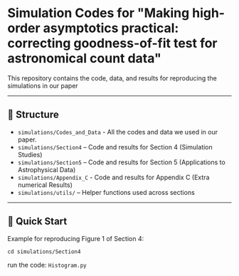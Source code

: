 
# Simulation Codes for "Making high-order asymptotics practical: correcting goodness-of-fit test for astronomical count data"

This repository contains the code, data, and results for reproducing the simulations in our paper

---

## 📂 Structure
- `simulations/Codes_and_Data` - All the codes and data we used in our paper.
- `simulations/Section4` – Code and results for Section 4 (Simulation Studies)
- `simulations/Section5` – Code and results for Section 5 (Applications to Astrophysical Data)
- `simulations/Appendix_C` - Code and results for Appendix C (Extra numerical Results)
- `simulations/utils/` – Helper functions used across sections

---

## 🚀 Quick Start
Example for reproducing Figure 1 of Section 4:

`cd simulations/Section4`

run the code: `Histogram.py`

